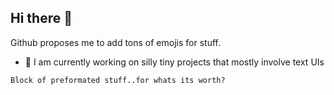 ## Hi there 👋

Github proposes me to add tons of emojis for stuff.

* 🔭 I am currently working on silly tiny projects that mostly involve text UIs
```
Block of preformated stuff..for whats its worth?
```
